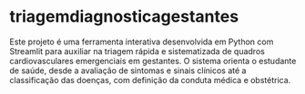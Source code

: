 # triagemdiagnosticagestantes
Este projeto é uma ferramenta interativa desenvolvida em Python com Streamlit para auxiliar na triagem rápida e sistematizada de quadros cardiovasculares emergenciais em gestantes.  O sistema orienta o estudante de saúde, desde a avaliação de sintomas e sinais clínicos até a classificação das doenças, com definição da conduta médica e obstétrica.
